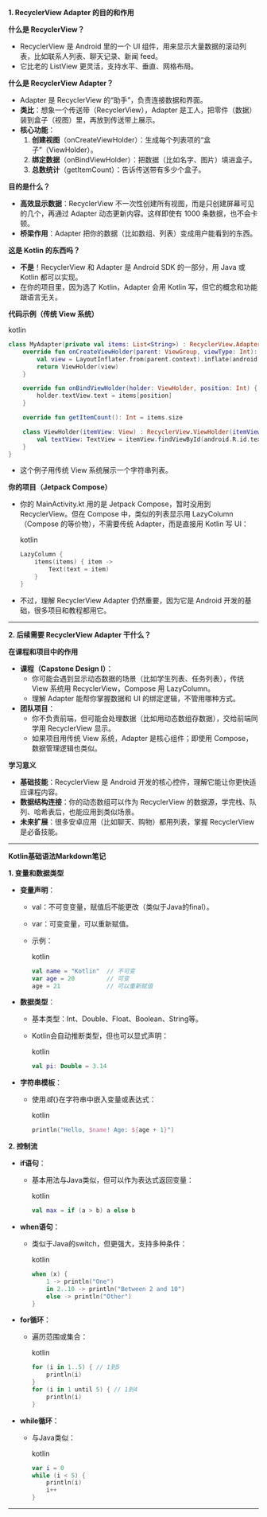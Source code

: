 **1. RecyclerView Adapter 的目的和作用**

**什么是 RecyclerView？**

- RecyclerView 是 Android 里的一个 UI 组件，用来显示大量数据的滚动列表，比如联系人列表、聊天记录、新闻 feed。
- 它比老的 ListView 更灵活，支持水平、垂直、网格布局。

**什么是 RecyclerView Adapter？**

- Adapter 是 RecyclerView 的“助手”，负责连接数据和界面。
- **类比**：想象一个传送带（RecyclerView），Adapter 是工人，把零件（数据）装到盒子（视图）里，再放到传送带上展示。
- **核心功能**：
    1. **创建视图**（onCreateViewHolder）：生成每个列表项的“盒子”（ViewHolder）。
    2. **绑定数据**（onBindViewHolder）：把数据（比如名字、图片）填进盒子。
    3. **总数统计**（getItemCount）：告诉传送带有多少个盒子。

**目的是什么？**

- **高效显示数据**：RecyclerView 不一次性创建所有视图，而是只创建屏幕可见的几个，再通过 Adapter 动态更新内容。这样即使有 1000 条数据，也不会卡顿。
- **桥梁作用**：Adapter 把你的数据（比如数组、列表）变成用户能看到的东西。

**这是 Kotlin 的东西吗？**

- **不是**！RecyclerView 和 Adapter 是 Android SDK 的一部分，用 Java 或 Kotlin 都可以实现。
- 在你的项目里，因为选了 Kotlin，Adapter 会用 Kotlin 写，但它的概念和功能跟语言无关。

**代码示例（传统 View 系统）**

kotlin

```kotlin
class MyAdapter(private val items: List<String>) : RecyclerView.Adapter<MyAdapter.ViewHolder>() {
    override fun onCreateViewHolder(parent: ViewGroup, viewType: Int): ViewHolder {
        val view = LayoutInflater.from(parent.context).inflate(android.R.layout.simple_list_item_1, parent, false)
        return ViewHolder(view)
    }

    override fun onBindViewHolder(holder: ViewHolder, position: Int) {
        holder.textView.text = items[position]
    }

    override fun getItemCount(): Int = items.size

    class ViewHolder(itemView: View) : RecyclerView.ViewHolder(itemView) {
        val textView: TextView = itemView.findViewById(android.R.id.text1)
    }
}
```

- 这个例子用传统 View 系统展示一个字符串列表。

**你的项目（Jetpack Compose）**

- 你的 MainActivity.kt 用的是 Jetpack Compose，暂时没用到 RecyclerView。但在 Compose 中，类似的列表显示用 LazyColumn（Compose 的等价物），不需要传统 Adapter，而是直接用 Kotlin 写 UI：

  kotlin

  ```kotlin
  LazyColumn {
      items(items) { item ->
          Text(text = item)
      }
  }
  ```

- 不过，理解 RecyclerView Adapter 仍然重要，因为它是 Android 开发的基础，很多项目和教程都用它。

------

**2. 后续需要 RecyclerView Adapter 干什么？**

**在课程和项目中的作用**

- **课程（Capstone Design I）**：
    - 你可能会遇到显示动态数据的场景（比如学生列表、任务列表），传统 View 系统用 RecyclerView，Compose 用 LazyColumn。
    - 理解 Adapter 能帮你掌握数据和 UI 的绑定逻辑，不管用哪种方式。
- **团队项目**：
    - 你不负责前端，但可能会处理数据（比如用动态数组存数据），交给前端同学用 RecyclerView 显示。
    - 如果项目用传统 View 系统，Adapter 是核心组件；即使用 Compose，数据管理逻辑也类似。

**学习意义**

- **基础技能**：RecyclerView 是 Android 开发的核心控件，理解它能让你更快适应课程内容。
- **数据结构连接**：你的动态数组可以作为 RecyclerView 的数据源，学完栈、队列、哈希表后，也能应用到类似场景。
- **未来扩展**：很多安卓应用（比如聊天、购物）都用列表，掌握 RecyclerView 是必备技能。

---


**Kotlin基础语法Markdown笔记**

**1. 变量和数据类型**

- **变量声明**：

  - val：不可变变量，赋值后不能更改（类似于Java的final）。

  - var：可变变量，可以重新赋值。

  - 示例：

    kotlin

    ```kotlin
    val name = "Kotlin"  // 不可变
    var age = 20         // 可变
    age = 21             // 可以重新赋值
    ```

- **数据类型**：

  - 基本类型：Int、Double、Float、Boolean、String等。

  - Kotlin会自动推断类型，但也可以显式声明：

    kotlin

    ```kotlin
    val pi: Double = 3.14
    ```

- **字符串模板**：

  - 使用$或${}在字符串中嵌入变量或表达式：

    kotlin

    ```kotlin
    println("Hello, $name! Age: ${age + 1}")
    ```

**2. 控制流**

- **if语句**：

  - 基本用法与Java类似，但可以作为表达式返回变量：

    kotlin

    ```kotlin
    val max = if (a > b) a else b
    ```

- **when语句**：

  - 类似于Java的switch，但更强大，支持多种条件：

    kotlin

    ```kotlin
    when (x) {
        1 -> println("One")
        in 2..10 -> println("Between 2 and 10")
        else -> println("Other")
    }
    ```

- **for循环**：

  - 遍历范围或集合：

    kotlin

    ```kotlin
    for (i in 1..5) { // 1到5
        println(i)
    }
    for (i in 1 until 5) { // 1到4
        println(i)
    }
    ```

- **while循环**：

  - 与Java类似：

    kotlin

    ```kotlin
    var i = 0
    while (i < 5) {
        println(i)
        i++
    }
    ```

------





